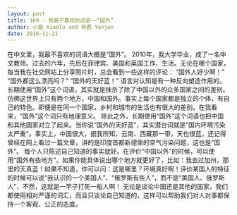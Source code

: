 ```yaml
---
layout: post
title: 169 - 我最不喜欢的词语——“国外”
author: 小璐 Xiaolu and 艳君 Yanjun
date: 2016-11-21
---
```



在中文里，我最不喜欢的词语大概是“国外”。
2010年，我大学毕业，成了一名中文教师。过去的六年，先后在菲律宾、美国和英国工作、生活。无论在哪个国家，每当我在社交网站上分享照片时，总会看到一些这样的评论：
“国外人好少啊！”
“国外都这么漂亮吗？”
“国外的天好蓝！”
语言对认知是有一种反向塑造作用的。长期使用“国外”这个词语，其实就是抹杀了除了中国以外的众多国家之间的差别。仿佛这世界上只有两个地方，中国和国外。事实上每个国家都是独立的个体，有自己的特色。即便是在同一个国家，乡村和城市的生活也有很大的差别。在我看来，“国外”这个词只有地理意义。
除此之外，长期使用“国外”这个词语也把中国和其他国家对立了起来。当你说“国外的天好蓝”，其实潜台词就是“国内环境污染太严重”。事实上，中国很大，据我所知，云南、西藏那一带，天也很蓝。还记得曾经在网上看过一篇文章，讲的是印度首都新德里的空气污染问题，这也是“国外”。
每个人只陈述自己知道的事实就好。在评价“中国以外”的时候，可以使用“国外有些地方”。如果你能具体说出哪个地方就更好了，比如：我去过加州，那里的天真蓝！如果不知道，你可以问：这是哪里？环境真好啊！评价某国人的特征的时候可以说“我认识的一个美国人”、“俄罗斯有些人”，而不是“美国人、俄罗斯人”，不然，这就是一竿子打死一船人啊！
无论是谈论中国还是其他的国家，我们都使用相对严谨的词汇，而且只谈论自己知道的，这样可以帮助我们对人对事都保持一个客观、公正的态度。
